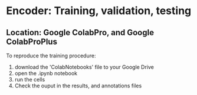 # 






# Encoder: Training, validation, testing
## Location: Google ColabPro, and Google ColabProPlus
To reproduce the training procedure:
1. download the 'ColabNotebooks' file to your Google Drive
2. open the .ipynb notebook
3. run the cells
4. Check the ouput in the results, and annotations files
